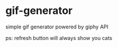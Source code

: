 # gif-generator

simple gif generator powered by giphy API

ps: refresh button will always show you cats
